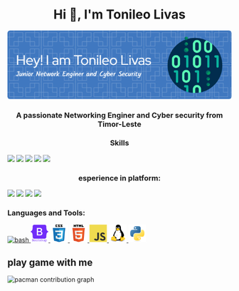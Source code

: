 
<h1 align="center">Hi 👋, I'm Tonileo Livas</h1>

![tonileolivas](img/github-header-image.png)
<h3 align="center">A passionate Networking Enginer and Cyber security from Timor-Leste</h3>

###
<h3 align="center">Skills</h3>

<img src="https://img.shields.io/badge/Kali_Linux-557C94?style=for-the-badge&logo=kali-linux&logoColor=white" />

<img src="https://img.shields.io/badge/burpsuite-FF6633?style=for-the-badge&logo=burpsuite&logoColor=white">

<img src="https://img.shields.io/badge/Hackerone-494649?style=for-the-badge&logo=hackerone&logoColor=white">

<img src="https://img.shields.io/badge/CISCO-1BA0D7?style=for-the-badge&logo=cisco&logoColor=white">
<img src="https://img.shields.io/badge/Wireshark-1679A7?style=for-the-badge&logo=Wireshark&logoColor=white">

<h3 align="center">esperience in platform:</h3>
<img src="https://img.shields.io/badge/HackTheBox-111927?style=for-the-badge&logo=Hack%20The%20Box&logoColor=9FEF00">

<img src="https://img.shields.io/badge/Hackerone-494649?style=for-the-badge&logo=hackerone&logoColor=white">
<img src="https://img.shields.io/badge/TryHackMe-212C42?style=for-the-badge&logo=TryHackMe&logoColor=white">

<img src="https://img.shields.io/badge/CISCO-1BA0D7?style=for-the-badge&logo=cisco&logoColor=white">

<h3 align="left">Languages and Tools:</h3>
<p align="left"> <a href="https://www.gnu.org/software/bash/" target="_blank" rel="noreferrer"> <img src="https://www.vectorlogo.zone/logos/gnu_bash/gnu_bash-icon.svg" alt="bash" width="40" height="40"/> </a> <a href="https://getbootstrap.com" target="_blank" rel="noreferrer"> <img src="https://raw.githubusercontent.com/devicons/devicon/master/icons/bootstrap/bootstrap-plain-wordmark.svg" alt="bootstrap" width="40" height="40"/> </a> <a href="https://www.w3schools.com/css/" target="_blank" rel="noreferrer"> <img src="https://raw.githubusercontent.com/devicons/devicon/master/icons/css3/css3-original-wordmark.svg" alt="css3" width="40" height="40"/> </a> <a href="https://www.w3.org/html/" target="_blank" rel="noreferrer"> <img src="https://raw.githubusercontent.com/devicons/devicon/master/icons/html5/html5-original-wordmark.svg" alt="html5" width="40" height="40"/> </a> <a href="https://developer.mozilla.org/en-US/docs/Web/JavaScript" target="_blank" rel="noreferrer"> <img src="https://raw.githubusercontent.com/devicons/devicon/master/icons/javascript/javascript-original.svg" alt="javascript" width="40" height="40"/> </a> <a href="https://www.linux.org/" target="_blank" rel="noreferrer"> <img src="https://raw.githubusercontent.com/devicons/devicon/master/icons/linux/linux-original.svg" alt="linux" width="40" height="40"/> </a> <a href="https://www.python.org" target="_blank" rel="noreferrer"> <img src="https://raw.githubusercontent.com/devicons/devicon/master/icons/python/python-original.svg" alt="python" width="40" height="40"/> </a> </p>


###
<h2 alig=left>play game with me</h2>
<picture>
  <source media="(prefers-color-scheme: dark)" srcset="https://raw.githubusercontent.com/tonileovas21/tonileovas21/output/pacman-contribution-graph-dark.svg">
  <source media="(prefers-color-scheme: light)" srcset="https://raw.githubusercontent.com/tonileovas21/tonileovas21/output/pacman-contribution-graph.svg">
  <img alt="pacman contribution graph" src="https://raw.githubusercontent.com/tonileovas21/tonileovas21/output/pacman-contribution-graph.svg">
</picture>

###

